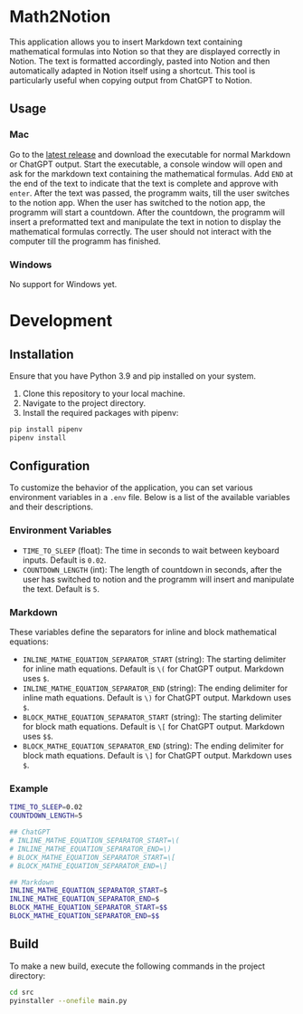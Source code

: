 # Math2Notion

This application allows you to insert Markdown text containing mathematical formulas into Notion so that they are displayed correctly in Notion.
The text is formatted accordingly, pasted into Notion and then automatically adapted in Notion itself using a shortcut. 
This tool is particularly useful when copying output from ChatGPT to Notion.

## Usage
### Mac
Go to the [latest release](https://github.com/xXanth0s/Math2Notion/releases/tag/v0.0.1) and download the executable for normal Markdown or ChatGPT output.
Start the executable, a console window will open and ask for the markdown text containing the mathematical formulas.
Add `END` at the end of the text to indicate that the text is complete and approve with `enter`.
After the text was passed, the programm waits, till the user switches to the notion app.
When the user has switched to the notion app, the programm will start a countdown.
After the countdown, the programm will insert a preformatted text and manipulate the text in notion to display the mathematical formulas correctly.
The user should not interact with the computer till the programm has finished.

### Windows
No support for Windows yet.

# Development

## Installation

Ensure that you have Python 3.9 and pip installed on your system.

1. Clone this repository to your local machine.
2. Navigate to the project directory.
3. Install the required packages with pipenv:

```bash
pip install pipenv
pipenv install
```

## Configuration

To customize the behavior of the application, you can set various environment variables in a `.env` file. Below is a list of the available variables and their descriptions.

### Environment Variables

- `TIME_TO_SLEEP` (float): The time in seconds to wait between keyboard inputs. Default is `0.02`.
- `COUNTDOWN_LENGTH` (int): The length of countdown in seconds, after the user has switched to notion and the programm will insert and manipulate the text. Default is `5`.

### Markdown 

These variables define the separators for inline and block mathematical equations:

- `INLINE_MATHE_EQUATION_SEPARATOR_START` (string): The starting delimiter for inline math equations. Default is `\(` for ChatGPT output. Markdown uses `$`.
- `INLINE_MATHE_EQUATION_SEPARATOR_END` (string): The ending delimiter for inline math equations. Default is `\)` for ChatGPT output. Markdown uses `$`.
- `BLOCK_MATHE_EQUATION_SEPARATOR_START` (string): The starting delimiter for block math equations. Default is `\[` for ChatGPT output. Markdown uses `$$`.
- `BLOCK_MATHE_EQUATION_SEPARATOR_END` (string): The ending delimiter for block math equations. Default is `\]` for ChatGPT output. Markdown uses `$`.

### Example

```bash
TIME_TO_SLEEP=0.02
COUNTDOWN_LENGTH=5

## ChatGPT
# INLINE_MATHE_EQUATION_SEPARATOR_START=\(
# INLINE_MATHE_EQUATION_SEPARATOR_END=\)
# BLOCK_MATHE_EQUATION_SEPARATOR_START=\[
# BLOCK_MATHE_EQUATION_SEPARATOR_END=\]

## Markdown
INLINE_MATHE_EQUATION_SEPARATOR_START=$
INLINE_MATHE_EQUATION_SEPARATOR_END=$
BLOCK_MATHE_EQUATION_SEPARATOR_START=$$
BLOCK_MATHE_EQUATION_SEPARATOR_END=$$
```



## Build

To make a new build, execute the following commands in the project directory:

```bash
cd src
pyinstaller --onefile main.py
```